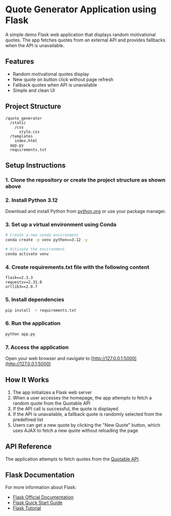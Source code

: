 # Quote Generator Application using Flask

A simple demo Flask web application that displays random motivational quotes. The app fetches quotes from an external API and provides fallbacks when the API is unavailable.

## Features

- Random motivational quotes display
- New quote on button click without page refresh
- Fallback quotes when API is unavailable
- Simple and clean UI

## Project Structure

```
/quote_generator
  /static
    /css
      style.css
  /templates
    index.html
  app.py
  requirements.txt
```

## Setup Instructions

### 1. Clone the repository or create the project structure as shown above

### 2. Install Python 3.12
Download and install Python from [python.org](https://www.python.org/downloads/) or use your package manager.

### 3. Set up a virtual environment using Conda

```bash
# Create a new conda environment
conda create -p venv python==3.12 -y

# Activate the environment
conda activate venv
```

### 4. Create requirements.txt file with the following content

```
flask==2.3.3
requests==2.31.0
urllib3==2.0.7
```

### 5. Install dependencies

```bash
pip install -r requirements.txt
```

### 6. Run the application

```bash
python app.py
```

### 7. Access the application
Open your web browser and navigate to [http://127.0.0.1:5000](http://127.0.0.1:5000)

## How It Works

1. The app initializes a Flask web server
2. When a user accesses the homepage, the app attempts to fetch a random quote from the Quotable API
3. If the API call is successful, the quote is displayed
4. If the API is unavailable, a fallback quote is randomly selected from the predefined list
5. Users can get a new quote by clicking the "New Quote" button, which uses AJAX to fetch a new quote without reloading the page

## API Reference

The application attempts to fetch quotes from the [Quotable API](https://api.quotable.io/random).

## Flask Documentation

For more information about Flask:
- [Flask Official Documentation](https://flask.palletsprojects.com/)
- [Flask Quick Start Guide](https://flask.palletsprojects.com/en/2.3.x/quickstart/)
- [Flask Tutorial](https://flask.palletsprojects.com/en/2.3.x/tutorial/)

 